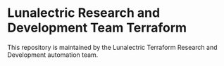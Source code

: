 # Lunalectric Research and Development Team Terraform

This repository is maintained by the Lunalectric Terraform Research and Development automation team. 